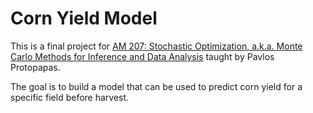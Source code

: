 Corn Yield Model
================

This is a final project for [AM 207: Stochastic Optimization, a.k.a. Monte Carlo Methods for Inference and Data Analysis](http://iacs-courses.seas.harvard.edu/courses/am207/) taught by Pavlos Protopapas.

The goal is to build a model that can be used to predict corn yield for a specific field before harvest.
